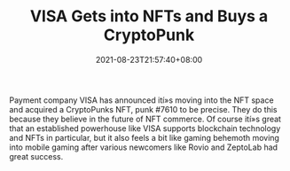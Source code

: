 ﻿---
title: "VISA Gets into NFTs and Buys a CryptoPunk"
date: 2021-08-23T21:57:40+08:00
lastmod: 2021-08-23T16:45:40+08:00
draft: false
authors: ["Rosalind"]
description: "Payment company VISA has announced ití»s moving into the NFT space and acquired a CryptoPunks NFT, punk #7610 to be precise. They do this because they believe in the future of NFT commerce. Of course ití»s great that an established powerhouse like VISA supports blockchain technology and NFTs in particular, but it also feels a bit like gaming behemoth moving into mobile gaming after various newcomers like Rovio and ZeptoLab had great success."
featuredImage: "visa-gets-into-nfts-and-buys-a-cryptopunk.png"
tags: ["Virtual World","Play to Earn"]
categories: ["news"]
news: ["Virtual World"]
weight: 
lightgallery: true
pinned: false
recommend: false
recommend1: false
---

Payment company VISA has announced ití»s moving into the NFT space and acquired a CryptoPunks NFT, punk #7610 to be precise. They do this because they believe in the future of NFT commerce. Of course ití»s great that an established powerhouse like VISA supports blockchain technology and NFTs in particular, but it also feels a bit like gaming behemoth moving into mobile gaming after various newcomers like Rovio and ZeptoLab had great success.

<!--more-->

